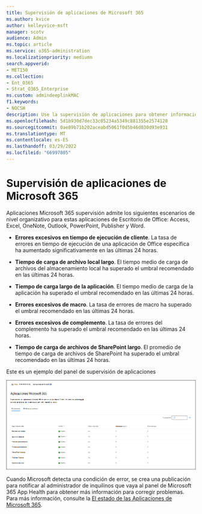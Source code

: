 ```yaml
---
title: Supervisión de aplicaciones de Microsoft 365
ms.author: kvice
author: kelleyvice-msft
manager: scotv
audience: Admin
ms.topic: article
ms.service: o365-administration
ms.localizationpriority: mediumn
search.appverid:
- MET150
ms.collection:
- Ent_O365
- Strat_O365_Enterprise
ms.custom: admindeeplinkMAC
f1.keywords:
- NOCSH
description: Use la supervisión de aplicaciones para obtener información sobre incidentes o avisos relacionados con Aplicaciones Microsoft 365.
ms.openlocfilehash: 5d1b930d7dec33c05234a5349c881355e2574120
ms.sourcegitcommit: 0ae89b71b202aceabd5061f0d5b46d030d93e931
ms.translationtype: MT
ms.contentlocale: es-ES
ms.lasthandoff: 03/29/2022
ms.locfileid: "66997805"
---
```

# <a name="microsoft-365-apps-monitoring"></a>Supervisión de aplicaciones de Microsoft 365

Aplicaciones Microsoft 365 supervisión admite los siguientes escenarios de nivel organizativo para estas aplicaciones de Escritorio de Office: Access, Excel, OneNote, Outlook, PowerPoint, Publisher y Word.

- **Errores excesivos en tiempo de ejecución de cliente**. La tasa de errores en tiempo de ejecución de una aplicación de Office específica ha aumentado significativamente en las últimas 24 horas.

- **Tiempo de carga de archivo local largo**. El tiempo medio de carga de archivos del almacenamiento local ha superado el umbral recomendado en las últimas 24 horas.

- **Tiempo de carga largo de la aplicación**. El tiempo medio de carga de la aplicación ha superado el umbral recomendado en las últimas 24 horas.

- **Errores excesivos de macro**. La tasa de errores de macro ha superado el umbral recomendado en las últimas 24 horas.

- **Errores excesivos de complemento**. La tasa de errores del complemento ha superado el umbral recomendado en las últimas 24 horas.

- **Tiempo de carga de archivos de SharePoint largo**. El promedio de tiempo de carga de archivos de SharePoint ha superado el umbral recomendado en las últimas 24 horas.

Este es un ejemplo del panel de supervisión de aplicaciones

![Escenarios de nivel de organización para la supervisión de Aplicaciones Microsoft 365.](../media/microsoft-365-exchange-monitoring/M365AppsMonitoring1.png)

Cuando Microsoft detecta una condición de error, se crea una publicación para notificar al administrador de inquilinos que vaya al panel de Microsoft 365 App Health para obtener más información para corregir problemas. Para más información, consulte la [El estado de las Aplicaciones de Microsoft 365](/deployoffice/admincenter/microsoft-365-apps-health).
